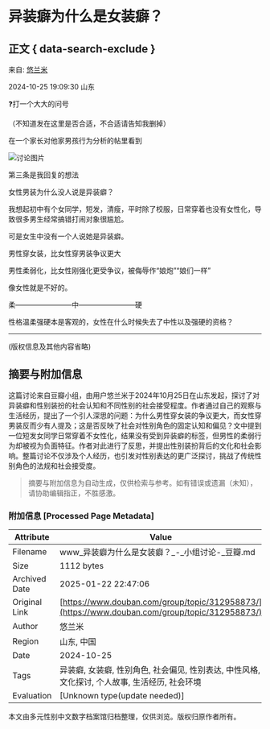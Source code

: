 # 异装癖为什么是女装癖？

## 正文 { data-search-exclude }


来自: [悠兰米](https://www.douban.com/people/263698320/)

2024-10-25 19:09:30 山东

❓打一个大大的问号

（不知道发在这里是否合适，不合适请告知我删掉）

在一个家长对他家男孩行为分析的帖里看到

![讨论图片](https://img9.doubanio.com/view/group_topic/l/public/p665481136.webp)

第三条是我回复的想法

女性男装为什么没人说是异装癖？

我想起初中有个女同学，短发，清瘦，平时除了校服，日常穿着也没有女性化，导致很多男生经常搞错打闹对象很尴尬。

可是女生中没有一个人说她是异装癖。

男性穿女装，比女性穿男装争议更大

男性柔弱化，比女性刚强化更受争议，被侮辱作“娘炮”“娘们一样”

像女性就是不好的。

柔————————中————————硬

性格温柔强硬本是客观的，女性在什么时候失去了中性以及强硬的资格？

*** 

(版权信息及其他内容省略)
<!-- tcd_original_link https://www.douban.com/group/topic/312958873/ -->


## 摘要与附加信息

<!-- tcd_abstract -->
这篇讨论来自豆瓣小组，由用户悠兰米于2024年10月25日在山东发起，探讨了对异装癖和性别装扮的社会认知和不同性别的社会接受程度。作者通过自己的观察与生活经历，提出了一个引人深思的问题：为什么男性穿女装的争议更大，而女性穿男装反而少有人提及；这是否反映了社会对性别角色的固定认知和偏见？文中提到一位短发女同学日常穿着不女性化，结果没有受到异装癖的标签，但男性的柔弱行为却被视为负面特征。作者对此进行了反思，并提出性别装扮背后的文化和社会影响。整篇讨论不仅涉及个人经历，也引发对性别表达的更广泛探讨，挑战了传统性别角色的法规和社会接受度。
<!-- tcd_abstract_end -->

> 摘要与附加信息为自动生成，仅供检索与参考。如有错误或遗漏（未知），请协助编辑指正，不胜感激。

### 附加信息 [Processed Page Metadata]

| Attribute       | Value                                  |
|-----------------|----------------------------------------|
| Filename        | www_异装癖为什么是女装癖？_-_小组讨论-_豆瓣.md                             |
| Size            | 1112 bytes                           |
| Archived Date   | 2025-01-22 22:47:06                             |
| Original Link   | [https://www.douban.com/group/topic/312958873/](https://www.douban.com/group/topic/312958873/)                       |
| Author          | 悠兰米                               |
| Region          | 山东, 中国                               |
| Date            | 2024-10-25                                 |
| Tags            | 异装癖, 女装癖, 性别角色, 社会偏见, 性别表达, 中性风格, 文化探讨, 个人故事, 生活经历, 社会环境                                 |
| Evaluation            | [Unknown type(update needed)]                                 |
<!-- tcd_table_end -->

本文由多元性别中文数字档案馆归档整理，仅供浏览。版权归原作者所有。
